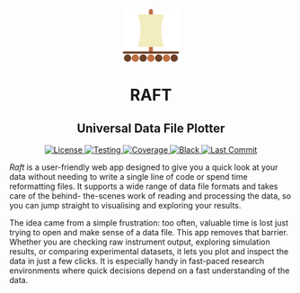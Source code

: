 <p align="center">
   <img src="https://github.com/Emmanuelpean/raft/blob/main/resources/medias/logo.svg" alt="Raft">
</p>
<h1 align="center">RAFT</h1>
<h2 align="center">Universal Data File Plotter</h2>
<p align="center">
   <a href="https://opensource.org/licenses/MIT">
      <img src="https://img.shields.io/badge/License-MIT-yellow.svg" alt="License">
   </a>
   <a href="https://github.com/Emmanuelpean/raft/actions?query=branch%3Atype-hints+event%3Apush">
      <img src="https://github.com/emmanuelpean/raft/actions/workflows/test.yml/badge.svg?event=push&branch=type-hints" alt="Testing">
   </a>
   <a href="#">
      <img src="https://img.shields.io/endpoint?url=https://gist.githubusercontent.com/emmanuelpean/f16aa96ae648cb1668b4d57a531b5e9b/raw/raft-pytest-coverage-comment__main.json" alt="Coverage">
   </a>
   <a href="https://github.com/psf/black">
      <img src="https://img.shields.io/badge/code%20style-black-000000.svg" alt="Black">
   </a>
   <a href="https://github.com/emmanuelpean/raft/commits/type-hints">
      <img src="https://img.shields.io/github/last-commit/emmanuelpean/raft/type-hints" alt="Last Commit">
   </a>

</p>

*Raft* is a user-friendly web app designed to give you a quick look at your data without needing to write a single line 
of code or spend time reformatting files. It supports a wide range of data file formats and takes care of the behind-
the-scenes work of reading and processing the data, so you can jump straight to visualising and exploring your results.

The idea came from a simple frustration: too often, valuable time is lost just trying to open and make sense of a data 
file. This app removes that barrier. Whether you are checking raw instrument output, exploring simulation results, or 
comparing experimental datasets, it lets you plot and inspect the data in just a few clicks. It is especially handy in 
fast-paced research environments where quick decisions depend on a fast understanding of the data.
